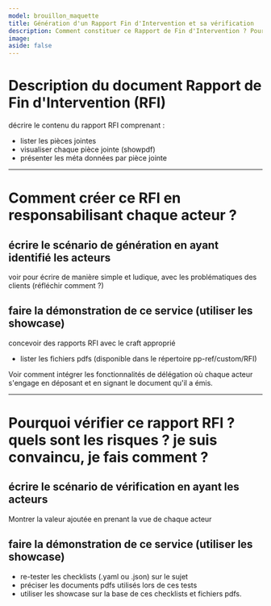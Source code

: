 ```yaml
---
model: brouillon_maquette
title: Génération d'un Rapport Fin d'Intervention et sa vérification
description: Comment constituer ce Rapport de Fin d'Intervention ? Pourquoi et comment le vérifier ?
image: 
aside: false
---
```


# Description du document **Rapport de Fin d'Intervention (RFI)**
décrire le contenu du rapport RFI comprenant :
- lister les pièces jointes
- visualiser chaque pièce jointe (showpdf)
- présenter les méta données par pièce jointe

_______________________________

# Comment créer ce RFI en responsabilisant chaque acteur ?

## écrire le scénario de génération en ayant identifié les acteurs 
voir pour écrire de manière simple et ludique, avec les problématiques des clients (réfléchir comment ?)

## faire la démonstration de ce service (utiliser les showcase)
concevoir des rapports RFI avec le craft approprié
- lister les fichiers pdfs (disponible dans le répertoire pp-ref/custom/RFI)

Voir comment intégrer les fonctionnalités de délégation où chaque acteur s'engage en déposant et en signant le document qu'il a émis.

________________________________

# Pourquoi vérifier ce rapport RFI ? quels sont les risques ? je suis convaincu, je fais comment ?

## écrire le scénario de vérification en ayant les acteurs
Montrer la valeur ajoutée en prenant la vue de chaque acteur

## faire la démonstration de ce service (utiliser les showcase)
- re-tester les checklists (.yaml ou .json) sur le sujet
- préciser les documents pdfs utilisés lors de ces tests
- utiliser les showcase sur la base de ces checklists et fichiers pdfs.





